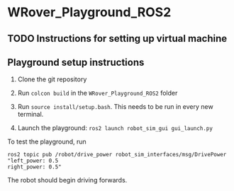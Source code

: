 # WRover_Playground_ROS2

## TODO Instructions for setting up virtual machine

## Playground setup instructions

1. Clone the git repository

2. Run `colcon build` in the `WRover_Playground_ROS2` folder

3. Run `source install/setup.bash`. This needs to be run in every new terminal.

4. Launch the playground: `ros2 launch robot_sim_gui gui_launch.py`

To test the playground, run
```
ros2 topic pub /robot/drive_power robot_sim_interfaces/msg/DrivePower "left_power: 0.5
right_power: 0.5"
```

The robot should begin driving forwards.
